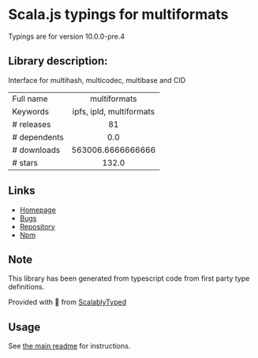 
# Scala.js typings for multiformats

Typings are for version 10.0.0-pre.4

## Library description:
Interface for multihash, multicodec, multibase and CID

|                    |                 |
| ------------------ | :-------------: |
| Full name          | multiformats |
| Keywords           | ipfs, ipld, multiformats |
| # releases         | 81 |
| # dependents       | 0.0 |
| # downloads        | 563006.6666666666 |
| # stars            | 132.0 |

## Links
- [Homepage](https://github.com/multiformats/js-multiformats#readme)
- [Bugs](https://github.com/multiformats/js-multiformats/issues)
- [Repository](https://github.com/multiformats/js-multiformats)
- [Npm](https://www.npmjs.com/package/multiformats)
    


## Note
This library has been generated from typescript code from first party type definitions.

Provided with :purple_heart: from [ScalablyTyped](https://github.com/oyvindberg/ScalablyTyped)

## Usage
See [the main readme](../../readme.md) for instructions.



